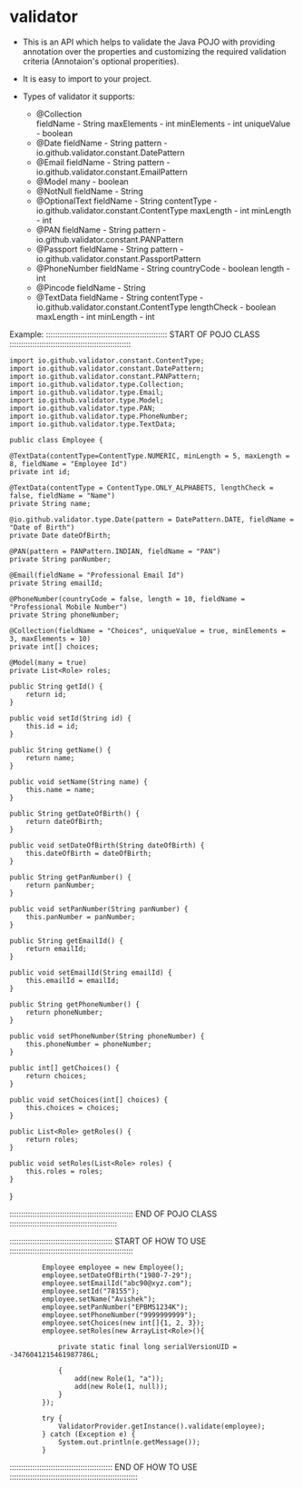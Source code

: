 # validator

- This is an API which helps to validate the Java POJO with providing annotation over the properties and customizing the
required validation criteria (Annotaion's optional properities).

- It is easy to import to your project.

- Types of validator it supports:
  	* @Collection			
		fieldName - String
		maxElements - int
		minElements - int
		uniqueValue - boolean
  	* @Date	
		fieldName - String
		pattern - io.github.validator.constant.DatePattern
  	* @Email
		fieldName - String
		pattern - io.github.validator.constant.EmailPattern
  	* @Model
		many - boolean
  	* @NotNull
		fieldName - String
  	* @OptionalText
		fieldName - String
		contentType - io.github.validator.constant.ContentType
		maxLength - int
		minLength - int
  	* @PAN
		fieldName - String
		pattern - io.github.validator.constant.PANPattern
  	* @Passport
		fieldName - String
		pattern - io.github.validator.constant.PassportPattern
  	* @PhoneNumber
		fieldName - String
		countryCode - boolean
		length - int
  	* @Pincode
		fieldName - String
 	 * @TextData
	 	fieldName - String
		contentType - io.github.validator.constant.ContentType
		lengthCheck - boolean
		maxLength - int
		minLength - int
  

Example:
::::::::::::::::::::::::::::::::::::::::::::::::::::: START OF POJO CLASS :::::::::::::::::::::::::::::::::::::::::::::::::::::

	import io.github.validator.constant.ContentType;
	import io.github.validator.constant.DatePattern;
	import io.github.validator.constant.PANPattern;
	import io.github.validator.type.Collection;
	import io.github.validator.type.Email;
	import io.github.validator.type.Model;
	import io.github.validator.type.PAN;
	import io.github.validator.type.PhoneNumber;
	import io.github.validator.type.TextData;

	public class Employee {

	@TextData(contentType=ContentType.NUMERIC, minLength = 5, maxLength = 8, fieldName = "Employee Id")
	private int id;
	
	@TextData(contentType = ContentType.ONLY_ALPHABETS, lengthCheck = false, fieldName = "Name")
	private String name;
	
	@io.github.validator.type.Date(pattern = DatePattern.DATE, fieldName = "Date of Birth")
	private Date dateOfBirth;
	
	@PAN(pattern = PANPattern.INDIAN, fieldName = "PAN")
	private String panNumber;
	
	@Email(fieldName = "Professional Email Id")
	private String emailId;
	
	@PhoneNumber(countryCode = false, length = 10, fieldName = "Professional Mobile Number")
	private String phoneNumber;
	
	@Collection(fieldName = "Choices", uniqueValue = true, minElements = 3, maxElements = 10)
	private int[] choices;
	
	@Model(many = true)
	private List<Role> roles;

	public String getId() {
		return id;
	}

	public void setId(String id) {
		this.id = id;
	}

	public String getName() {
		return name;
	}

	public void setName(String name) {
		this.name = name;
	}

	public String getDateOfBirth() {
		return dateOfBirth;
	}

	public void setDateOfBirth(String dateOfBirth) {
		this.dateOfBirth = dateOfBirth;
	}

	public String getPanNumber() {
		return panNumber;
	}

	public void setPanNumber(String panNumber) {
		this.panNumber = panNumber;
	}

	public String getEmailId() {
		return emailId;
	}

	public void setEmailId(String emailId) {
		this.emailId = emailId;
	}

	public String getPhoneNumber() {
		return phoneNumber;
	}

	public void setPhoneNumber(String phoneNumber) {
		this.phoneNumber = phoneNumber;
	}
	
	public int[] getChoices() {
		return choices;
	}

	public void setChoices(int[] choices) {
		this.choices = choices;
	}
	
	public List<Role> getRoles() {
		return roles;
	}

	public void setRoles(List<Role> roles) {
		this.roles = roles;
	}
}

:::::::::::::::::::::::::::::::::::::::::::::::::::::: END OF POJO CLASS :::::::::::::::::::::::::::::::::::::::::::::::

::::::::::::::::::::::::::::::::::::::::::::: START OF HOW TO USE ::::::::::::::::::::::::::::::::::::::::::::::::::::::
			
			Employee employee = new Employee();
			employee.setDateOfBirth("1980-7-29");
			employee.setEmailId("abc90@xyz.com");
			employee.setId("78155");
			employee.setName("Avishek");
			employee.setPanNumber("EPBMS1234K");
			employee.setPhoneNumber("9999999999");
			employee.setChoices(new int[]{1, 2, 3});
			employee.setRoles(new ArrayList<Role>(){

				private static final long serialVersionUID = -3476041215461987786L;
	
				{
					add(new Role(1, "a"));
					add(new Role(1, null));
				}
			});
			
			try {
				ValidatorProvider.getInstance().validate(employee);
			} catch (Exception e) {
				System.out.println(e.getMessage());
			}
			
::::::::::::::::::::::::::::::::::::::::::::: END OF HOW TO USE ::::::::::::::::::::::::::::::::::::::::::::::::::::::::

